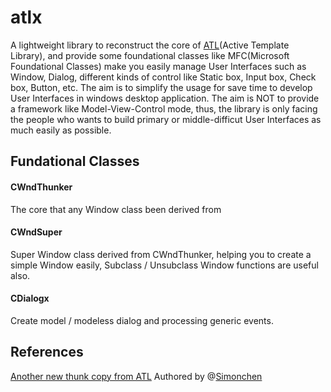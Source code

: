 # atlx

A lightweight library to reconstruct the core of <a href="https://msdn.microsoft.com/en-us/library/3ax346b7.aspx">ATL</a>(Active Template Library), and provide some foundational classes like MFC(Microsoft Foundational Classes) make you easily manage User Interfaces such as Window, Dialog, different kinds of control like Static box, Input box, Check box, Button, etc.
The aim is to simplify the usage for save time to develop User Interfaces in windows desktop application.
The aim is NOT to provide a framework like Model-View-Control mode, thus, the library is only facing the people who wants to build primary or middle-difficut User Interfaces as much easily as possible.

## Fundational Classes

#### CWndThunker
The core that any Window class been derived from
#### CWndSuper 
Super Window class derived from CWndThunker, helping you to create a simple Window easily, Subclass / Unsubclass Window functions are useful also.
#### CDialogx
Create model / modeless dialog and processing generic events.

## References
[Another new thunk copy from ATL](https://www.codeproject.com/Articles/348387/Another-new-thunk-copy-from-ATL) Authored by @[Simonchen](https://github.com/simonchen)
